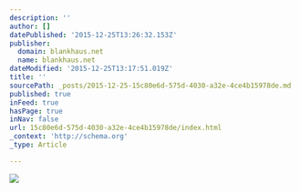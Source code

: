 ```yaml
---
description: ''
author: []
datePublished: '2015-12-25T13:26:32.153Z'
publisher:
  domain: blankhaus.net
  name: blankhaus.net
dateModified: '2015-12-25T13:17:51.019Z'
title: ''
sourcePath: _posts/2015-12-25-15c80e6d-575d-4030-a32e-4ce4b15978de.md
published: true
inFeed: true
hasPage: true
inNav: false
url: 15c80e6d-575d-4030-a32e-4ce4b15978de/index.html
_context: 'http://schema.org'
_type: Article

---
```

![](http://blankhaus.net/onewebstatic/1bfd2c8865-amadeo%20590x404.png)